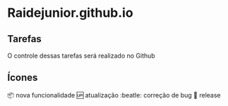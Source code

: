 # Raidejunior.github.io

## Tarefas

O controle dessas tarefas será realizado no Github

## Ícones

:package: nova funcionalidade
:up: atualização
:beatle: correção de bug
:checkered_flag: release
